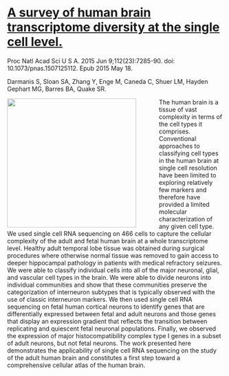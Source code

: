 # [A survey of human brain transcriptome diversity at the single cell level.](https://www.ncbi.nlm.nih.gov/pubmed/26060301)

Proc Natl Acad Sci U S A. 2015 Jun 9;112(23):7285-90. doi: 10.1073/pnas.1507125112. Epub 2015 May 18.

Darmanis S, Sloan SA, Zhang Y, Enge M, Caneda C, Shuer LM, Hayden Gephart MG, Barres BA, Quake SR.

<a href="https://www.ncbi.nlm.nih.gov/pmc/articles/PMC4466750/figure/fig01/"><img src="https://www.ncbi.nlm.nih.gov/pmc/articles/instance/4466750/bin/pnas.1507125112fig01.jpg" align="left" height="300" style="padding-right:50px;"></a>

The human brain is a tissue of vast complexity in terms of the cell types it comprises. Conventional approaches to classifying cell types in the human brain at single cell resolution have been limited to exploring relatively few markers and therefore have provided a limited molecular characterization of any given cell type. We used single cell RNA sequencing on 466 cells to capture the cellular complexity of the adult and fetal human brain at a whole transcriptome level. Healthy adult temporal lobe tissue was obtained during surgical procedures where otherwise normal tissue was removed to gain access to deeper hippocampal pathology in patients with medical refractory seizures. We were able to classify individual cells into all of the major neuronal, glial, and vascular cell types in the brain. We were able to divide neurons into individual communities and show that these communities preserve the categorization of interneuron subtypes that is typically observed with the use of classic interneuron markers. We then used single cell RNA sequencing on fetal human cortical neurons to identify genes that are differentially expressed between fetal and adult neurons and those genes that display an expression gradient that reflects the transition between replicating and quiescent fetal neuronal populations. Finally, we observed the expression of major histocompatibility complex type I genes in a subset of adult neurons, but not fetal neurons. The work presented here demonstrates the applicability of single cell RNA sequencing on the study of the adult human brain and constitutes a first step toward a comprehensive cellular atlas of the human brain.
